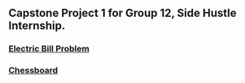 ## Capstone Project 1 for Group 12, Side Hustle Internship.

### [Electric Bill Problem](./capstone-project-1.php)

### [Chessboard](./capstone-project-2.php)

